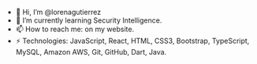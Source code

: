 - 👋 Hi, I’m @lorenagutierrez
- 🌱 I’m currently learning Security Intelligence.
- 📫 How to reach me: on my website.
- ⚡ Technologies:
JavaScript, React, HTML, CSS3, Bootstrap, TypeScript, MySQL, Amazon AWS, Git, GitHub, Dart, Java.
